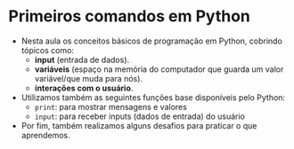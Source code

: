 # Primeiros comandos em Python

- Nesta aula os conceitos básicos de programação em Python, cobrindo tópicos como:
    - **input** (entrada de dados).
    - **variáveis** (espaço na memória do computador que guarda um valor variável/que muda para nós).
    - **interações com o usuário**.
- Utilizamos também as seguintes funções base disponíveis pelo Python:
    - `print`: para mostrar mensagens e valores
    - `input`: para receber inputs (dados de entrada) do usuário
- Por fim, também realizamos alguns desafios para praticar o que aprendemos.

